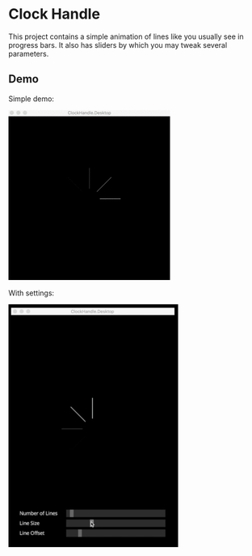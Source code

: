 # Clock Handle

This project contains a simple animation of lines like you usually see in progress bars. It also has sliders by which you may tweak several parameters.

## Demo
Simple demo:

![Demo](Docs/Showcase.gif)

With settings:

![Demo, Settings](Docs/Showcase-Settings.gif)

